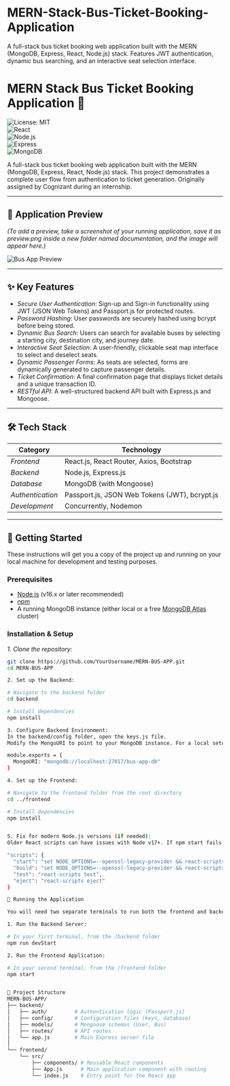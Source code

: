 # MERN-Stack-Bus-Ticket-Booking-Application
A full-stack bus ticket booking web application built with the MERN (MongoDB, Express, React, Node.js) stack. Features JWT authentication, dynamic bus searching, and an interactive seat selection interface.

# MERN Stack Bus Ticket Booking Application 🚌

![License: MIT](https://img.shields.io/badge/License-MIT-yellow.svg)  
![React](https://img.shields.io/badge/React-17.0.2-blue?logo=react)  
![Node.js](https://img.shields.io/badge/Node.js-16.x-green?logo=nodedotjs)  
![Express](https://img.shields.io/badge/Express-4.x-orange)  
![MongoDB](https://img.shields.io/badge/MongoDB-5.x-green?logo=mongodb)  

A full-stack bus ticket booking web application built with the MERN (MongoDB, Express, React, Node.js) stack. This project demonstrates a complete user flow from authentication to ticket generation. Originally assigned by Cognizant during an internship.  

---

## 📸 Application Preview  

*(To add a preview, take a screenshot of your running application, save it as preview.png inside a new folder named documentation, and the image will appear here.)*  

![Bus App Preview](./documentation/preview.png)  

---

## ✨ Key Features  

- *Secure User Authentication*: Sign-up and Sign-in functionality using JWT (JSON Web Tokens) and Passport.js for protected routes.  
- *Password Hashing*: User passwords are securely hashed using bcrypt before being stored.  
- *Dynamic Bus Search*: Users can search for available buses by selecting a starting city, destination city, and journey date.  
- *Interactive Seat Selection*: A user-friendly, clickable seat map interface to select and deselect seats.  
- *Dynamic Passenger Forms*: As seats are selected, forms are dynamically generated to capture passenger details.  
- *Ticket Confirmation*: A final confirmation page that displays ticket details and a unique transaction ID.  
- *RESTful API*: A well-structured backend API built with Express.js and Mongoose.  

---

## 🛠 Tech Stack  

| Category           | Technology                                       |  
| ------------------ | ------------------------------------------------ |  
| *Frontend*       | React.js, React Router, Axios, Bootstrap         |  
| *Backend*        | Node.js, Express.js                              |  
| *Database*       | MongoDB (with Mongoose)                          |  
| *Authentication* | Passport.js, JSON Web Tokens (JWT), bcrypt.js    |  
| *Development*    | Concurrently, Nodemon                            |  

---

## 🚀 Getting Started  

These instructions will get you a copy of the project up and running on your local machine for development and testing purposes.  

### Prerequisites  

- [Node.js](https://nodejs.org/) (v16.x or later recommended)  
- [npm](https://www.npmjs.com/)  
- A running MongoDB instance (either local or a free [MongoDB Atlas](https://www.mongodb.com/cloud/atlas) cluster)  

### Installation & Setup  

*1. Clone the repository:*  
```bash
git clone https://github.com/YourUsername/MERN-BUS-APP.git
cd MERN-BUS-APP

2. Set up the Backend:

# Navigate to the backend folder
cd backend

# Install dependencies
npm install

3. Configure Backend Environment:
In the backend/config folder, open the keys.js file.
Modify the MongoURI to point to your MongoDB instance. For a local setup:

module.exports = {
  MongoURI: "mongodb://localhost:27017/bus-app-db"
}

4. Set up the Frontend:

# Navigate to the frontend folder from the root directory
cd ../frontend

# Install dependencies
npm install


5. Fix for modern Node.js versions (if needed):
Older React scripts can have issues with Node v17+. If npm start fails with an OpenSSL error, open frontend/package.json and modify the start script:

"scripts": {
  "start": "set NODE_OPTIONS=--openssl-legacy-provider && react-scripts start",
  "build": "set NODE_OPTIONS=--openssl-legacy-provider && react-scripts build",
  "test": "react-scripts test",
  "eject": "react-scripts eject"
}

🏃 Running the Application

You will need two separate terminals to run both the frontend and backend servers.

1. Run the Backend Server:

# In your first terminal, from the /backend folder
npm run devStart

2. Run the Frontend Application:

# In your second terminal, from the /frontend folder
npm start


📁 Project Structure
MERN-BUS-APP/
├── backend/
│   ├── auth/         # Authentication logic (Passport.js)
│   ├── config/       # Configuration files (keys, database)
│   ├── models/       # Mongoose schemas (User, Bus)
│   ├── routes/       # API routes
│   └── app.js        # Main Express server file
│
└── frontend/
    └── src/
        ├── components/ # Reusable React components
        ├── App.js      # Main application component with routing
        └── index.js    # Entry point for the React app
